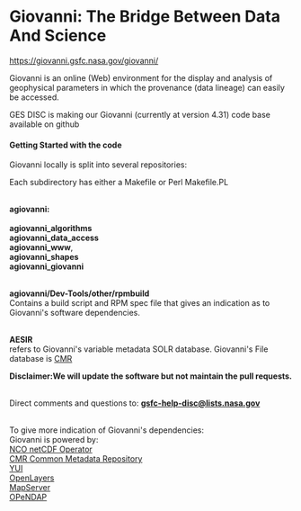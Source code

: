 # Giovanni:     The Bridge Between Data And Science 
https://giovanni.gsfc.nasa.gov/giovanni/

Giovanni is an online (Web) environment for the display and analysis of geophysical parameters in which the provenance (data lineage) can easily be accessed. 

GES DISC is making our Giovanni (currently at version 4.31)  code base available on github

<h4> Getting Started with the code </h4>
Giovanni locally is split into several repositories:

Each subdirectory has either a Makefile or Perl Makefile.PL

<br/><b>agiovanni:</b><br>
<br/><b>agiovanni_algorithms</b>
<br/><b>agiovanni_data_access</b>
<br/><b>agiovanni_www</b>, 
<br/><b>agiovanni_shapes</b>
<br/><b> agiovanni_giovanni</b> 

<br/><b>agiovanni/Dev-Tools/other/rpmbuild</b><br/> Contains  a build script and RPM spec file that gives an indication as to Giovanni's software dependencies.

<br/><b>AESIR</b><br/>refers to Giovanni's variable metadata SOLR database. Giovanni's File database is <a href="https://earthdata.nasa.gov/about/science-system-description/eosdis-components/common-metadata-repository">CMR</a>

<b>Disclaimer:We will update the software but not maintain the pull requests.</b>

<br/>Direct comments and questions to: <b>gsfc-help-disc@lists.nasa.gov</b>

<br/>To give more indication of Giovanni's dependencies:
<br/>Giovanni is powered by:
<br/><a href="http://nco.sourceforge.net/">NCO netCDF Operator</a>
<br/><a href="https://earthdata.nasa.gov/about/science-system-description/eosdis-components/common-metadata-repository">CMR Common Metadata Repository</a>
<br/><a href="http://developer.yahoo.com/yui/">YUI</a>
<br/><a href="http://openlayers.org/">OpenLayers</a>
<br/><a href="http://www.mapserver.org/ogc/">MapServer</a>
<br/><a href="http://opendap.org/">OPeNDAP</a>





